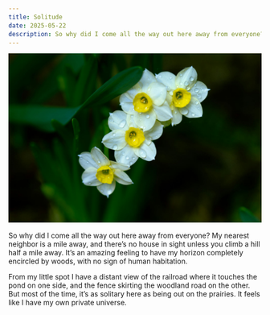 ```yaml
---
title: Solitude
date: 2025-05-22
description: So why did I come all the way out here away from everyone? My nearest neighbor is a mile away
---
```


![Narcissus flowers](./imgs/narcissus.jpg)

So why did I come all the way out here away from everyone? My nearest neighbor is a mile away, and there’s no house in sight unless you climb a hill half a mile away. It’s an amazing feeling to have my horizon completely encircled by woods, with no sign of human habitation.

From my little spot I have a distant view of the railroad where it touches the pond on one side, and the fence skirting the woodland road on the other. But most of the time, it’s as solitary here as being out on the prairies. It feels like I have my own private universe.
